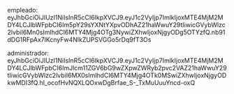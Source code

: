 empleado: eyJhbGciOiJIUzI1NiIsInR5cCI6IkpXVCJ9.eyJ1c2VyIjp7ImlkIjoxMTE4MjM2MDY4LCJlbWFpbCI6Im5pY29sYXNtYXpvODhAZ21haWwuY29tIiwicGVybWlzc2lvbiI6Mn0sImlhdCI6MTY4Mjg4OTg3NywiZXhwIjoxNjgyODg5OTYzfQ.nb91dDG1RFpAx7lKcnyFw4NlkZUPSVGGo5rDq9fT3Os

administrador: eyJhbGciOiJIUzI1NiIsInR5cCI6IkpXVCJ9.eyJ1c2VyIjp7ImlkIjoxMTE4MjM2MDY4LCJlbWFpbCI6ImJlcm11ZGV6bG9wZXpwZWRyb2pvc2VAZ21haWwuY29tIiwicGVybWlzc2lvbiI6MX0sImlhdCI6MTY4Mjg4OTk0MSwiZXhwIjoxNjgyODkwMDI3fQ.hl_ocofHvNQXLQOxwDgBrfae_S-_TxMuUuuYncd-oxQ


